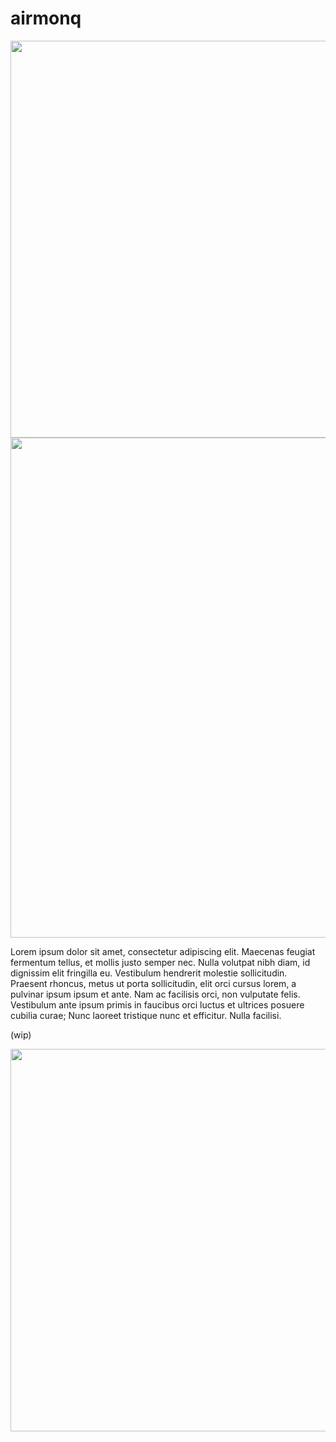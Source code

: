 # airmonq
<img src="https://i.imgur.com/CCjduaj.png" width="635px" height="auto">
<img src="https://i.imgur.com/OfrikDk.png" width="800px" height="auto">



Lorem ipsum dolor sit amet, consectetur adipiscing elit. Maecenas feugiat fermentum tellus, et mollis justo semper nec. Nulla volutpat nibh diam, id dignissim elit fringilla eu. Vestibulum hendrerit molestie sollicitudin. Praesent rhoncus, metus ut porta sollicitudin, elit orci cursus lorem, a pulvinar ipsum ipsum et ante. Nam ac facilisis orci, non vulputate felis. Vestibulum ante ipsum primis in faucibus orci luctus et ultrices posuere cubilia curae; Nunc laoreet tristique nunc et efficitur. Nulla facilisi.

(wip)

<img src="https://i.imgur.com/wC6GP4O.png" width="612px" height="auto">

